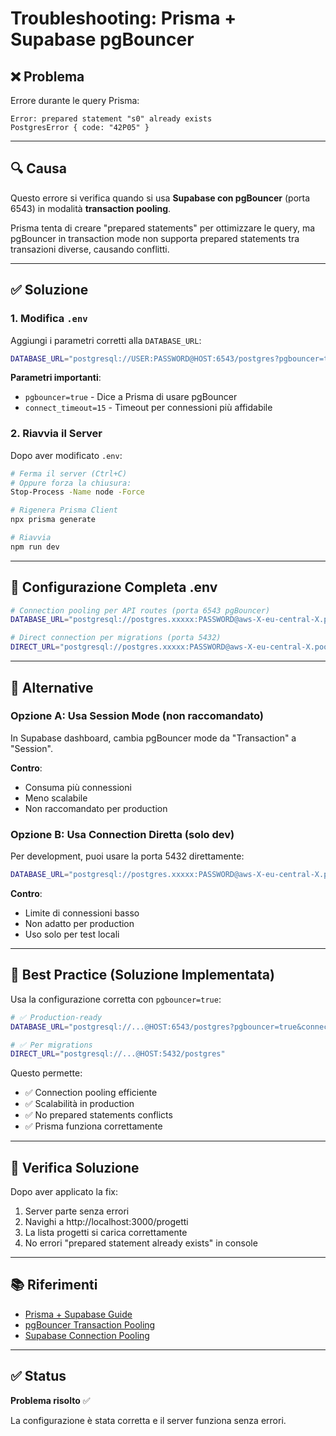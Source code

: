 # Troubleshooting: Prisma + Supabase pgBouncer

## ❌ Problema

Errore durante le query Prisma:

```
Error: prepared statement "s0" already exists
PostgresError { code: "42P05" }
```

---

## 🔍 Causa

Questo errore si verifica quando si usa **Supabase con pgBouncer** (porta 6543) in modalità **transaction pooling**. 

Prisma tenta di creare "prepared statements" per ottimizzare le query, ma pgBouncer in transaction mode non supporta prepared statements tra transazioni diverse, causando conflitti.

---

## ✅ Soluzione

### 1. Modifica `.env`

Aggiungi i parametri corretti alla `DATABASE_URL`:

```bash
DATABASE_URL="postgresql://USER:PASSWORD@HOST:6543/postgres?pgbouncer=true&connect_timeout=15"
```

**Parametri importanti**:
- `pgbouncer=true` - Dice a Prisma di usare pgBouncer
- `connect_timeout=15` - Timeout per connessioni più affidabile

### 2. Riavvia il Server

Dopo aver modificato `.env`:

```bash
# Ferma il server (Ctrl+C)
# Oppure forza la chiusura:
Stop-Process -Name node -Force

# Rigenera Prisma Client
npx prisma generate

# Riavvia
npm run dev
```

---

## 📝 Configurazione Completa .env

```bash
# Connection pooling per API routes (porta 6543 pgBouncer)
DATABASE_URL="postgresql://postgres.xxxxx:PASSWORD@aws-X-eu-central-X.pooler.supabase.com:6543/postgres?pgbouncer=true&connect_timeout=15"

# Direct connection per migrations (porta 5432)
DIRECT_URL="postgresql://postgres.xxxxx:PASSWORD@aws-X-eu-central-X.pooler.supabase.com:5432/postgres"
```

---

## 🔄 Alternative

### Opzione A: Usa Session Mode (non raccomandato)

In Supabase dashboard, cambia pgBouncer mode da "Transaction" a "Session".

**Contro**:
- Consuma più connessioni
- Meno scalabile
- Non raccomandato per production

### Opzione B: Usa Connection Diretta (solo dev)

Per development, puoi usare la porta 5432 direttamente:

```bash
DATABASE_URL="postgresql://postgres.xxxxx:PASSWORD@aws-X-eu-central-X.pooler.supabase.com:5432/postgres"
```

**Contro**:
- Limite di connessioni basso
- Non adatto per production
- Uso solo per test locali

---

## 🎯 Best Practice (Soluzione Implementata)

Usa la configurazione corretta con `pgbouncer=true`:

```bash
# ✅ Production-ready
DATABASE_URL="postgresql://...@HOST:6543/postgres?pgbouncer=true&connect_timeout=15"

# ✅ Per migrations
DIRECT_URL="postgresql://...@HOST:5432/postgres"
```

Questo permette:
- ✅ Connection pooling efficiente
- ✅ Scalabilità in production
- ✅ No prepared statements conflicts
- ✅ Prisma funziona correttamente

---

## 🧪 Verifica Soluzione

Dopo aver applicato la fix:

1. Server parte senza errori
2. Navighi a http://localhost:3000/progetti
3. La lista progetti si carica correttamente
4. No errori "prepared statement already exists" in console

---

## 📚 Riferimenti

- [Prisma + Supabase Guide](https://www.prisma.io/docs/guides/database/supabase)
- [pgBouncer Transaction Pooling](https://www.pgbouncer.org/features.html)
- [Supabase Connection Pooling](https://supabase.com/docs/guides/database/connecting-to-postgres#connection-pool)

---

## ✅ Status

**Problema risolto** ✅

La configurazione è stata corretta e il server funziona senza errori.
